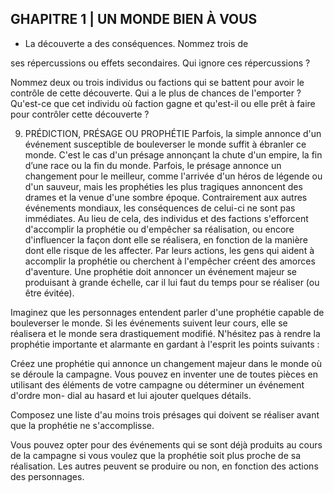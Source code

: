 ## GHAPITRE 1 | UN MONDE BIEN À VOUS #

+ La découverte a des conséquences. Nommez trois de

ses répercussions ou effets secondaires. Qui ignore ces
répercussions ?

Nommez deux ou trois individus ou factions qui se battent
pour avoir le contrôle de cette découverte. Qui a le plus
de chances de l'emporter ? Qu'est-ce que cet individu où
faction gagne et qu'est-il ou elle prêt à faire pour contrôler
cette découverte ?

9. PRÉDICTION, PRÉSAGE OU PROPHÉTIE
Parfois, la simple annonce d'un événement susceptible de
bouleverser le monde suffit à ébranler ce monde. C'est le cas
d'un présage annonçant la chute d'un empire, la fin d’une
race ou la fin du monde. Parfois, le présage annonce un
changement pour le meilleur, comme l'arrivée d'un héros
de légende ou d'un sauveur, mais les prophéties les plus
tragiques annoncent des drames et la venue d'une sombre
époque. Contrairement aux autres événements mondiaux,
les conséquences de celui-ci ne sont pas immédiates.
Au lieu de cela, des individus et des factions s'efforcent
d'accomplir la prophétie ou d'empêcher sa réalisation,
ou encore d'influencer la façon dont elle se réalisera, en
fonction de la manière dont elle risque de les affecter. Par
leurs actions, les gens qui aident à accomplir la prophétie ou
cherchent à l'empêcher créent des amorces d'aventure. Une
prophétie doit annoncer un événement majeur se produisant
à grande échelle, car il lui faut du temps pour se réaliser (ou
être évitée).

Imaginez que les personnages entendent parler
d'une prophétie capable de bouleverser le monde. Si les
événements suivent leur cours, elle se réalisera et le monde
sera drastiquement modifié. N'hésitez pas à rendre la
prophétie importante et alarmante en gardant à l'esprit les
points suivants :

Créez une prophétie qui annonce un changement majeur
dans le monde où se déroule la campagne. Vous pouvez en
inventer une de toutes pièces en utilisant des éléments de
votre campagne ou déterminer un événement d'ordre mon-
dial au hasard et lui ajouter quelques détails.

Composez une liste d'au moins trois présages qui doivent
se réaliser avant que la prophétie ne s'accomplisse.

Vous pouvez opter pour des événements qui se sont déjà
produits au cours de la campagne si vous voulez que la
prophétie soit plus proche de sa réalisation. Les autres
peuvent se produire ou non, en fonction des actions des
personnages.
